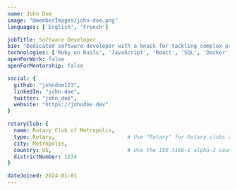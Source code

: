 ```yaml
---
name: John Doe
image: "@memberImages/john-doe.png"
languages: ['English', 'French']

jobTitle: Software Developer
bio: "Dedicated software developer with a knack for tackling complex problems and delivering user-centric solutions..."
technologies: ['Ruby on Rails', 'JavaScript', 'React', 'SQL', 'Docker', 'Vue.js', 'GraphQL']
openForWork: false
openForMentorship: false

social: {
  github: "johndoe123",
  linkedIn: "john-doe",
  twitter: "john_doe",
  website: "https://johndoe.dev"
}

rotaryClub: {
  name: Rotary Club of Metropolis,
  type: Rotary,                       # Use "Rotary" for Rotary clubs and "Rotaract" for Rotaract clubs
  city: Metropolis,
  country: US,                        # Use the ISO 3166-1 alpha-2 country code: https://en.wikipedia.org/wiki/ISO_3166-1_alpha-2
  districtNumber: 1234
}

dateJoined: 2024-01-01
---
```

